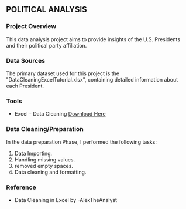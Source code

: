 ## POLITICAL ANALYSIS

### Project Overview 
This data analysis project aims to provide insights of the U.S. Presidents and their political party affiliation. 

### Data Sources
The primary dataset used for this project is the "DataCleaningExcelTutorial.xlsx", containing detailed information about each President. 

### Tools 
- Excel - Data Cleaning [Download Here](https://microsoft.com)

### Data Cleaning/Preparation 

In the data preparation Phase, I performed the following tasks:
1. Data Importing.
2. Handling missing values.
3. removed empty spaces.
4. Data cleaning and formatting.

### Reference 
- Data Cleaning in Excel by -AlexTheAnalyst 

  
